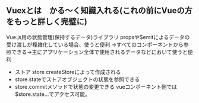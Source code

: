## Vuexとは　かる～く知識入れる(これの前にVueの方をもっと詳しく完璧に)
Vue.js用の状態管理(保持するデータ)ライブラリ
propsや$emitによるデータの受け渡しが複雑化している場合、使うと便利
→すべてのコンポーネントから参照できる→主にアプリケーション全体で使用されるデータなどにおいて使うと便利
 - ストア store
  createStoreによって作成される
  - store.stateでストアオブジェクトの状態を参照できる
  - store.commitメソッドで状態の変更できる
  vueコンポーネント側では$store.state...でアクセス可能。